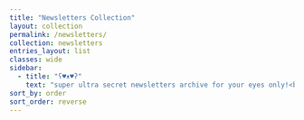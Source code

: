 ```yaml
---
title: "Newsletters Collection"
layout: collection
permalink: /newsletters/
collection: newsletters
entries_layout: list
classes: wide
sidebar:
  - title: "ʕ♥ᴥ♥ʔ"
    text: "super ultra secret newsletters archive for your eyes only!<br><br>(totally not super accessible via github)"
sort_by: order
sort_order: reverse
---
```


